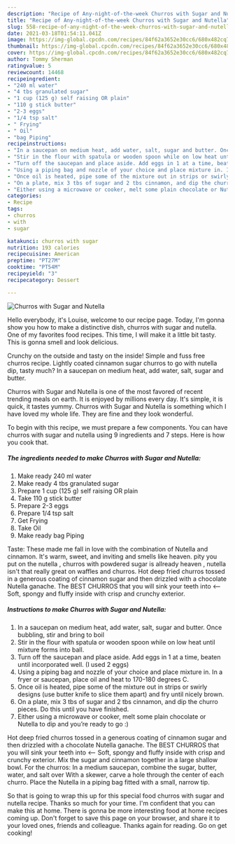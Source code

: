 ```yaml
---
description: "Recipe of Any-night-of-the-week Churros with Sugar and Nutella"
title: "Recipe of Any-night-of-the-week Churros with Sugar and Nutella"
slug: 558-recipe-of-any-night-of-the-week-churros-with-sugar-and-nutella
date: 2021-03-18T01:54:11.041Z
image: https://img-global.cpcdn.com/recipes/84f62a3652e30cc6/680x482cq70/churros-with-sugar-and-nutella-recipe-main-photo.jpg
thumbnail: https://img-global.cpcdn.com/recipes/84f62a3652e30cc6/680x482cq70/churros-with-sugar-and-nutella-recipe-main-photo.jpg
cover: https://img-global.cpcdn.com/recipes/84f62a3652e30cc6/680x482cq70/churros-with-sugar-and-nutella-recipe-main-photo.jpg
author: Tommy Sherman
ratingvalue: 5
reviewcount: 14468
recipeingredient:
- "240 ml water"
- "4 tbs granulated sugar"
- "1 cup (125 g) self raising OR plain"
- "110 g stick butter"
- "2-3 eggs"
- "1/4 tsp salt"
- " Frying"
- " Oil"
- "bag Piping"
recipeinstructions:
- "In a saucepan on medium heat, add water, salt, sugar and butter. Once bubbling, stir and bring to boil"
- "Stir in the flour with spatula or wooden spoon while on low heat until mixture forms into ball."
- "Turn off the saucepan and place aside. Add eggs in 1 at a time, beaten until incorporated well. (I used 2 eggs)"
- "Using a piping bag and nozzle of your choice and place mixture in. In a fryer or saucepan, place oil and heat to 170-180 degrees C."
- "Once oil is heated, pipe some of the mixture out in strips or swirly designs (use butter knife to slice them apart) and fry until nicely brown."
- "On a plate, mix 3 tbs of sugar and 2 tbs cinnamon, and dip the churro pieces. Do this until you have finished."
- "Either using a microwave or cooker, melt some plain chocolate or Nutella to dip and you’re ready to go :)"
categories:
- Recipe
tags:
- churros
- with
- sugar

katakunci: churros with sugar 
nutrition: 193 calories
recipecuisine: American
preptime: "PT27M"
cooktime: "PT54M"
recipeyield: "3"
recipecategory: Dessert

---
```



![Churros with Sugar and Nutella](https://img-global.cpcdn.com/recipes/84f62a3652e30cc6/680x482cq70/churros-with-sugar-and-nutella-recipe-main-photo.jpg)

Hello everybody, it's Louise, welcome to our recipe page. Today, I'm gonna show you how to make a distinctive dish, churros with sugar and nutella. One of my favorites food recipes. This time, I will make it a little bit tasty. This is gonna smell and look delicious.

Crunchy on the outside and tasty on the inside! Simple and fuss free churros recipe. Lightly coated cinnamon sugar churros to go with nutella dip, tasty much? In a saucepan on medium heat, add water, salt, sugar and butter.

Churros with Sugar and Nutella is one of the most favored of recent trending meals on earth. It is enjoyed by millions every day. It's simple, it is quick, it tastes yummy. Churros with Sugar and Nutella is something which I have loved my whole life. They are fine and they look wonderful.


To begin with this recipe, we must prepare a few components. You can have churros with sugar and nutella using 9 ingredients and 7 steps. Here is how you cook that.

<!--inarticleads1-->

##### The ingredients needed to make Churros with Sugar and Nutella:

1. Make ready 240 ml water
1. Make ready 4 tbs granulated sugar
1. Prepare 1 cup (125 g) self raising OR plain
1. Take 110 g stick butter
1. Prepare 2-3 eggs
1. Prepare 1/4 tsp salt
1. Get  Frying
1. Take  Oil
1. Make ready bag Piping


Taste: These made me fall in love with the combination of Nutella and cinnamon. It&#39;s warm, sweet, and inviting and smells like heaven. pity you put on the nutella , churros with powdered sugar is allready heaven , nutella isn&#39;t that really great on waffles and churros. Hot deep fried churros tossed in a generous coating of cinnamon sugar and then drizzled with a chocolate Nutella ganache. The BEST CHURROS that you will sink your teeth into &lt;—- Soft, spongy and fluffy inside with crisp and crunchy exterior. 

<!--inarticleads2-->

##### Instructions to make Churros with Sugar and Nutella:

1. In a saucepan on medium heat, add water, salt, sugar and butter. Once bubbling, stir and bring to boil
1. Stir in the flour with spatula or wooden spoon while on low heat until mixture forms into ball.
1. Turn off the saucepan and place aside. Add eggs in 1 at a time, beaten until incorporated well. (I used 2 eggs)
1. Using a piping bag and nozzle of your choice and place mixture in. In a fryer or saucepan, place oil and heat to 170-180 degrees C.
1. Once oil is heated, pipe some of the mixture out in strips or swirly designs (use butter knife to slice them apart) and fry until nicely brown.
1. On a plate, mix 3 tbs of sugar and 2 tbs cinnamon, and dip the churro pieces. Do this until you have finished.
1. Either using a microwave or cooker, melt some plain chocolate or Nutella to dip and you’re ready to go :)


Hot deep fried churros tossed in a generous coating of cinnamon sugar and then drizzled with a chocolate Nutella ganache. The BEST CHURROS that you will sink your teeth into &lt;—- Soft, spongy and fluffy inside with crisp and crunchy exterior. Mix the sugar and cinnamon together in a large shallow bowl. For the churros: In a medium saucepan, combine the sugar, butter, water, and salt over With a skewer, carve a hole through the center of each churro. Place the Nutella in a piping bag fitted with a small, narrow tip. 

So that is going to wrap this up for this special food churros with sugar and nutella recipe. Thanks so much for your time. I'm confident that you can make this at home. There is gonna be more interesting food at home recipes coming up. Don't forget to save this page on your browser, and share it to your loved ones, friends and colleague. Thanks again for reading. Go on get cooking!
